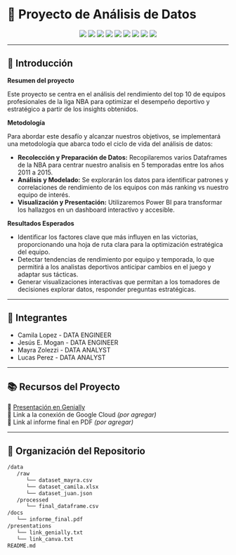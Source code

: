 # 🚀 Proyecto de Análisis de Datos

<p align="center">
  <img src="https://img.shields.io/badge/Data-Kaggle-00B3BE?style=for-the-badge" />
  <img src="https://img.shields.io/badge/SQL-21B187?style=for-the-badge" />
  <img src="https://img.shields.io/badge/Python-6C63FF?style=for-the-badge" />
  <img src="https://img.shields.io/badge/Power%20BI-FFD07E?style=for-the-badge" />
  <img src="https://img.shields.io/badge/Google%20Cloud-FF8775?style=for-the-badge" />
  <img src="https://img.shields.io/badge/GitHub-3B3B3B?style=for-the-badge" />
  <img src="https://img.shields.io/badge/Genially-00CFA4?style=for-the-badge" />
  <img src="https://img.shields.io/badge/Canva-FFA63D?style=for-the-badge" />
  <img src="https://img.shields.io/badge/PDF-3B3B3B?style=for-the-badge" />
</p>

---

## 📖 Introducción
 **Resumen del proyecto**
 
Este proyecto se centra en el análisis del rendimiento del top 10 de equipos profesionales de la liga NBA para optimizar el desempeño deportivo y estratégico a partir de los insights obtenidos.
 
 **Metodología** 
 
Para abordar este desafío y alcanzar nuestros objetivos, se implementará una metodología que abarca todo el ciclo de vida del análisis de datos:
   - **Recolección y Preparación de Datos:** Recopilaremos varios Dataframes de la NBA para centrar nuestro analisis en 5 temporadas entre los años 2011 a 2015. 
   - **Análisis y Modelado:** Se explorarán los datos para identificar patrones y correlaciones de rendimiento de los equipos con más ranking vs nuestro equipo de interés.
   - **Visualización y Presentación:** Utilizaremos Power BI para transformar los hallazgos en un dashboard interactivo y accesible. 

**Resultados Esperados** 
   - Identificar los factores clave que más influyen en las victorias, proporcionando una hoja de ruta clara para la optimización estratégica del equipo.
   - Detectar tendencias de rendimiento por equipo y temporada, lo que permitirá a los analistas deportivos anticipar cambios en el juego y adaptar sus tácticas.
   - Generar visualizaciones interactivas que permitan a los tomadores de decisiones explorar datos, responder preguntas estratégicas.

---

## 👥 Integrantes

- Camila Lopez      - DATA ENGINEER
- Jesús E. Mogan    - DATA ENGINEER
- Mayra Zolezzi     - DATA ANALYST
- Lucas Perez       - DATA ANALYST

---

## 📚 Recursos del Proyecto
🔗 [Presentación en Genially](https://view.genially.com/68a64ddb5e26f77be892a57b/interactive-content-zenith)  
🔗 Link a la conexión de Google Cloud _(por agregar)_  
📄 Link al informe final en PDF _(por agregar)_  

---

## 📂 Organización del Repositorio

```bash
/data
   /raw
      └── dataset_mayra.csv
      └── dataset_camila.xlsx
      └── dataset_juan.json
   /processed
      └── final_dataframe.csv
/docs
   └── informe_final.pdf
/presentations
   └── link_genially.txt
   └── link_canva.txt
README.md
